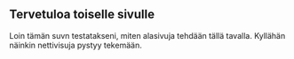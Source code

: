 ## Tervetuloa toiselle sivulle

Loin tämän suvn testatakseni, miten alasivuja tehdään tällä tavalla.
Kyllähän näinkin nettivisuja pystyy tekemään.
